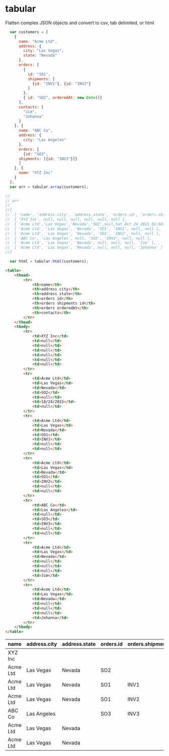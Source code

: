 # tabular
Flatten complex JSON objects and convert to csv, tab delimited, or html

```js
  var customers = [
    {
      name: "Acme Ltd",
      address: {
        city: "Las Vegas",
        state: "Nevada"
      },
      orders: [
        {
          id: "SO1",
          shipments: [
            {id: "INV1"}, {id: "INV2"}
          ]
        },
        { id: "SO2", orderedAt: new Date()}
      ],
      contacts: [
        "Jim",
        "Johanna"
      ]
    }, {
      name: "ABC Co",
      address: {
        city: "Las Angeles"
      },
      orders: [
        {id: "SO3",
      shipments: [{id: "INV3"}]}
      ]
    }, {
      name: "XYZ Inc"
    }
  ];
  var arr = tabular.array(customers);

//
// arr
//
//[
//  [ 'name', 'address.city', 'address.state', 'orders.id', 'orders.shipments.id', 'orders.orderedAt', 'contacts' ],
//  [ 'XYZ Inc', null, null, null, null, null, null ],
//  [ 'Acme Ltd','Las Vegas','Nevada','SO2',null,Sat Oct 24 2015 01:04:39 GMT-0400 (EDT),null ],
//  [ 'Acme Ltd', 'Las Vegas', 'Nevada', 'SO1', 'INV1', null, null ],
//  [ 'Acme Ltd', 'Las Vegas', 'Nevada', 'SO1', 'INV2', null, null ],
//  [ 'ABC Co', 'Las Angeles', null, 'SO3', 'INV3', null, null ],
//  [ 'Acme Ltd', 'Las Vegas', 'Nevada', null, null, null, 'Jim' ],
//  [ 'Acme Ltd', 'Las Vegas', 'Nevada', null, null, null, 'Johanna' ]
//]
```

```js
  var html = tabular.html(customers);
```
```html
<table>
	<thead>
		<tr>
			<th>name</th>
			<th>address city</th>
			<th>address state</th>
			<th>orders id</th>
			<th>orders shipments id</th>
			<th>orders orderedAt</th>
			<th>contacts</th>
		</tr>
	</thead>
	<tbody>
		<tr>
			<td>XYZ Inc</td>
			<td>null</td>
			<td>null</td>
			<td>null</td>
			<td>null</td>
			<td>null</td>
			<td>null</td>
		</tr>
		<tr>
			<td>Acme Ltd</td>
			<td>Las Vegas</td>
			<td>Nevada</td>
			<td>SO2</td>
			<td>null</td>
			<td>10/24/2015</td>
			<td>null</td>
		</tr>
		<tr>
			<td>Acme Ltd</td>
			<td>Las Vegas</td>
			<td>Nevada</td>
			<td>SO1</td>
			<td>INV1</td>
			<td>null</td>
			<td>null</td>
		</tr>
		<tr>
			<td>Acme Ltd</td>
			<td>Las Vegas</td>
			<td>Nevada</td>
			<td>SO1</td>
			<td>INV2</td>
			<td>null</td>
			<td>null</td>
		</tr>
		<tr>
			<td>ABC Co</td>
			<td>Las Angeles</td>
			<td>null</td>
			<td>SO3</td>
			<td>INV3</td>
			<td>null</td>
			<td>null</td>
		</tr>
		<tr>
			<td>Acme Ltd</td>
			<td>Las Vegas</td>
			<td>Nevada</td>
			<td>null</td>
			<td>null</td>
			<td>null</td>
			<td>Jim</td>
		</tr>
		<tr>
			<td>Acme Ltd</td>
			<td>Las Vegas</td>
			<td>Nevada</td>
			<td>null</td>
			<td>null</td>
			<td>null</td>
			<td>Johanna</td>
		</tr>
	</tbody>
</table>
```

|name|address.city|address.state|orders.id|orders.shipments.id|orders.orderedAt|contacts|
|---|---|---|---|---|---|--- |
|XYZ Inc|||||| |
|Acme Ltd|Las Vegas|Nevada|SO2||10/24/2015||
|Acme Ltd|Las Vegas|Nevada|SO1|INV1|||
|Acme Ltd|Las Vegas|Nevada|SO1|INV2|||
|ABC Co|Las Angeles||SO3|INV3|||
|Acme Ltd|Las Vegas|Nevada||||Jim|
|Acme Ltd|Las Vegas|Nevada||||Johanna|
